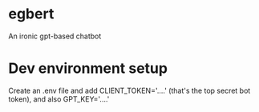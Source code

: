 # egbert
An ironic gpt-based chatbot

# Dev environment setup

Create an .env file and add CLIENT_TOKEN='....' (that's the top secret bot token),
and also GPT_KEY='....'
